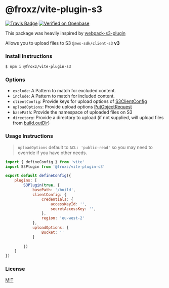 
@froxz/vite-plugin-s3
===
[![Travis Badge](https://api.travis-ci.org/Froxz/vite-plugin-s3.svg?branch=master)](https://travis-ci.org/Froxz/vite-plugin-s3)
[![Verified on Openbase](https://badges.openbase.com/js/verified/@froxz/vite-plugin-s3.svg?token=+2YA8n/SOL3DiSFWWLusfYyOwyXAeNo24ynF9UtjTPY=)](https://openbase.com/js/@froxz/vite-plugin-s3?utm_source=embedded&amp;utm_medium=badge&amp;utm_campaign=rate-badge)

This package was heavily inspired by [webpack-s3-plugin](https://www.npmjs.com/package/webpack-s3-plugin)

Allows you to upload files to S3 `@aws-sdk/client-s3` **v3**

### Install Instructions

```bash
$ npm i @froxz/vite-plugin-s3
```

### Options

- `exclude`: A Pattern to match for excluded content.
- `include`: A Pattern to match for included content.
- `clientConfig`: Provide keys for upload options of [S3ClientConfig](https://docs.aws.amazon.com/AWSJavaScriptSDK/v3/latest/clients/client-s3/interfaces/s3clientconfig.html)
- `uploadOptions`: Provide upload options [PutObjectRequest](https://docs.aws.amazon.com/AWSJavaScriptSDK/v3/latest/clients/client-s3/interfaces/putobjectrequest.html)
- `basePath`: Provide the namespace of uploaded files on S3
- `directory`: Provide a directory to upload (if not supplied, will upload files from [build.outDir](https://vitejs.dev/config/build-options.html#build-outdir))

### Usage Instructions

> `uploadOptions` default to `ACL: 'public-read'` so you may need to override if you have other needs.

```javascript
import { defineConfig } from 'vite'
import S3Plugin from '@froxz/vite-plugin-s3'

export default defineConfig({
    plugins: [
        S3Plugin(true, {
            basePath: '/build',
            clientConfig: {
                credentials: {
                    accessKeyId: '',
                    secretAccessKey: '',
                },
                region: 'eu-west-2'
            },
            uploadOptions: {
                Bucket: ''
            }
            
        })
    ]
})
```

### License

[MIT](LICENSE)